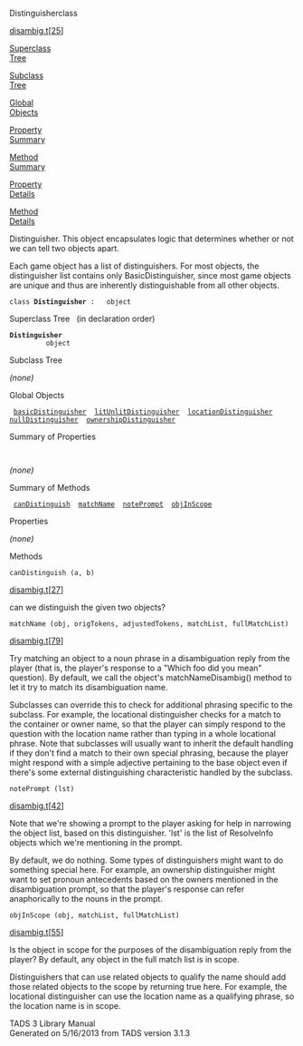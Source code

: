 <span class="title">Distinguisher</span><span class="type">class</span>

[disambig.t](../file/disambig.t.html)\[[25](../source/disambig.t.html#25)\]

[Superclass  
Tree](#_SuperClassTree_)

[Subclass  
Tree](#_SubClassTree_)

[Global  
Objects](#_ObjectSummary_)

[Property  
Summary](#_PropSummary_)

[Method  
Summary](#_MethodSummary_)

[Property  
Details](#_Properties_)

[Method  
Details](#_Methods_)

<div class="fdesc">

Distinguisher. This object encapsulates logic that determines whether or
not we can tell two objects apart.

Each game object has a list of distinguishers. For most objects, the
distinguisher list contains only BasicDistinguisher, since most game
objects are unique and thus are inherently distinguishable from all
other objects.

`class `**`Distinguisher`**` :   object`

</div>

<span id="_SuperClassTree_"></span>

<div class="mjhd">

<span class="hdln">Superclass Tree</span>   (in declaration order)

</div>

**`Distinguisher`**  
`         object`  
<span id="_SubClassTree_"></span>

<div class="mjhd">

<span class="hdln">Subclass Tree</span>  

</div>

*(none)* <span id="_ObjectSummary_"></span>

<div class="mjhd">

<span class="hdln">Global Objects</span>  

</div>

` `[`basicDistinguisher`](../object/basicDistinguisher.html)`  `[`litUnlitDistinguisher`](../object/litUnlitDistinguisher.html)`  `[`locationDistinguisher`](../object/locationDistinguisher.html)`  `[`nullDistinguisher`](../object/nullDistinguisher.html)`  `[`ownershipDistinguisher`](../object/ownershipDistinguisher.html)`  `
<span id="_PropSummary_"></span>

<div class="mjhd">

<span class="hdln">Summary of Properties</span>  

</div>

` `

*(none)* <span id="_MethodSummary_"></span>

<div class="mjhd">

<span class="hdln">Summary of Methods</span>  

</div>

` `[`canDistinguish`](#canDistinguish)`  `[`matchName`](#matchName)`  `[`notePrompt`](#notePrompt)`  `[`objInScope`](#objInScope)`  `

<span id="_Properties_"></span>

<div class="mjhd">

<span class="hdln">Properties</span>  

</div>

*(none)* <span id="_Methods_"></span>

<div class="mjhd">

<span class="hdln">Methods</span>  

</div>

<span id="canDistinguish"></span>

`canDistinguish (a, b)`

[disambig.t](../file/disambig.t.html)\[[27](../source/disambig.t.html#27)\]

<div class="desc">

can we distinguish the given two objects?

</div>

<span id="matchName"></span>

`matchName (obj, origTokens, adjustedTokens, matchList, fullMatchList)`

[disambig.t](../file/disambig.t.html)\[[79](../source/disambig.t.html#79)\]

<div class="desc">

Try matching an object to a noun phrase in a disambiguation reply from
the player (that is, the player's response to a "Which foo did you mean"
question). By default, we call the object's matchNameDisambig() method
to let it try to match its disambiguation name.

Subclasses can override this to check for additional phrasing specific
to the subclass. For example, the locational distinguisher checks for a
match to the container or owner name, so that the player can simply
respond to the question with the location name rather than typing in a
whole locational phrase. Note that subclasses will usually want to
inherit the default handling if they don't find a match to their own
special phrasing, because the player might respond with a simple
adjective pertaining to the base object even if there's some external
distinguishing characteristic handled by the subclass.

</div>

<span id="notePrompt"></span>

`notePrompt (lst)`

[disambig.t](../file/disambig.t.html)\[[42](../source/disambig.t.html#42)\]

<div class="desc">

Note that we're showing a prompt to the player asking for help in
narrowing the object list, based on this distinguisher. 'lst' is the
list of ResolveInfo objects which we're mentioning in the prompt.

By default, we do nothing. Some types of distinguishers might want to do
something special here. For example, an ownership distinguisher might
want to set pronoun antecedents based on the owners mentioned in the
disambiguation prompt, so that the player's response can refer
anaphorically to the nouns in the prompt.

</div>

<span id="objInScope"></span>

`objInScope (obj, matchList, fullMatchList)`

[disambig.t](../file/disambig.t.html)\[[55](../source/disambig.t.html#55)\]

<div class="desc">

Is the object in scope for the purposes of the disambiguation reply from
the player? By default, any object in the full match list is in scope.

Distinguishers that can use related objects to qualify the name should
add those related objects to the scope by returning true here. For
example, the locational distinguisher can use the location name as a
qualifying phrase, so the location name is in scope.

</div>

<div class="ftr">

TADS 3 Library Manual  
Generated on 5/16/2013 from TADS version 3.1.3

</div>
